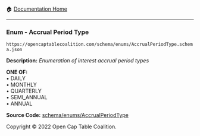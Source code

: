 :house: [Documentation Home](https://naveedn.github.io/Open-Cap-Format-OCF)

---

### Enum - Accrual Period Type

`https://opencaptablecoalition.com/schema/enums/AccrualPeriodType.schema.json`

**Description:** _Enumeration of interest accrual period types_

**ONE OF:**</br>&bull; DAILY </br>&bull; MONTHLY </br>&bull; QUARTERLY </br>&bull; SEMI_ANNUAL </br>&bull; ANNUAL

**Source Code:** [schema/enums/AccrualPeriodType](https://github.com/Open-Cap-Table-Coalition/Open-Cap-Format-OCF/blob/main/schema/enums/AccrualPeriodType.schema.json)

Copyright © 2022 Open Cap Table Coalition.
